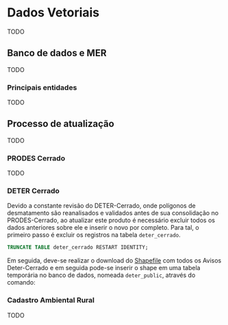 # Dados Vetoriais
TODO

## Banco de dados e MER
TODO

### Principais entidades
TODO

## Processo de atualização
TODO

### PRODES Cerrado
TODO

### DETER Cerrado

Devido a constante revisão do DETER-Cerrado, onde polígonos de desmatamento são reanalisados e validados antes de sua consolidação no PRODES-Cerrado, ao atualizar este produto é necessário excluir todos os dados anteriores sobre ele e inserir o novo por completo. Para tal, o primeiro passo é excluir os registros na tabela `deter_cerrado`.

``` sql
TRUNCATE TABLE deter_cerrado RESTART IDENTITY;
```

Em seguida, deve-se realizar o download do [Shapefile](http://terrabrasilis.dpi.inpe.br/geonetwork/srv/eng/catalog.search#/metadata/e6e15388-4ca9-49b9-aec9-03891339a35e) com todos os Avisos Deter-Cerrado e em seguida pode-se inserir o shape em uma tabela temporária no banco de dados, nomeada `deter_public`, através do comando:






### Cadastro Ambiental Rural
TODO